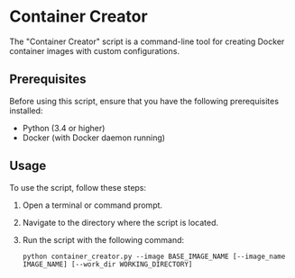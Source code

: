 # Container Creator

The "Container Creator" script is a command-line tool for creating Docker container images with custom configurations.

## Prerequisites

Before using this script, ensure that you have the following prerequisites installed:

- Python (3.4 or higher)
- Docker (with Docker daemon running)

## Usage

To use the script, follow these steps:

1. Open a terminal or command prompt.

2. Navigate to the directory where the script is located.

3. Run the script with the following command:

   ```shell
   python container_creator.py --image BASE_IMAGE_NAME [--image_name IMAGE_NAME] [--work_dir WORKING_DIRECTORY]
